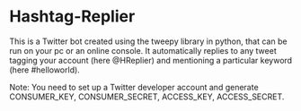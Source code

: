 # Hashtag-Replier

This is a Twitter bot created using the tweepy library in python, that can be run on your pc or an online console. It automatically replies to any tweet tagging your account (here @HReplier) and mentioning a particular keyword (here #helloworld).

Note: You need to set up a Twitter developer account and generate CONSUMER_KEY, CONSUMER_SECRET, ACCESS_KEY, ACCESS_SECRET. 
